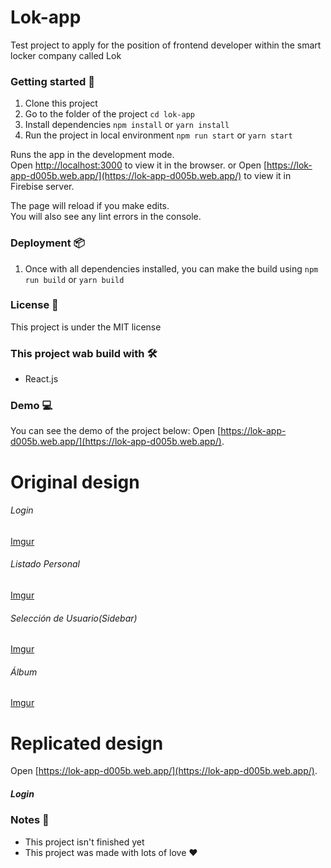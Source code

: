 # Lok-app

Test project to apply for the position of frontend developer within the smart locker company called Lok

### Getting started 🚀

1. Clone this project
2. Go to the folder of the project `cd lok-app`
3. Install dependencies `npm install` or `yarn install`
4. Run the project in local environment `npm run start` or `yarn start`

Runs the app in the development mode.\
Open [http://localhost:3000](http://localhost:3000) to view it in the browser.
or
Open [https://lok-app-d005b.web.app/](https://lok-app-d005b.web.app/) to view it in Firebise server.

The page will reload if you make edits.\
You will also see any lint errors in the console.

### Deployment 📦

1. Once with all dependencies installed, you can make the build using `npm run build` or `yarn build`

### License 🚧

This project is under the MIT license

### This project wab build with 🛠

- React.js

### Demo 💻

You can see the demo of the project below:
Open [https://lok-app-d005b.web.app/](https://lok-app-d005b.web.app/).

# Original design

###### Login

[Imgur](https://i.imgur.com/A8W7QLv.png)

###### Listado Personal

[Imgur](https://i.imgur.com/4GJg8qu.png)

###### Selección de Usuario(Sidebar)

[Imgur](https://i.imgur.com/IQ3q3QT.png)

###### Álbum

[Imgur](https://i.imgur.com/XPE7Dfm.png)

# Replicated design

Open [https://lok-app-d005b.web.app/](https://lok-app-d005b.web.app/).

##### Login

### Notes 🎉

- This project isn't finished yet
- This project was made with lots of love ❤
